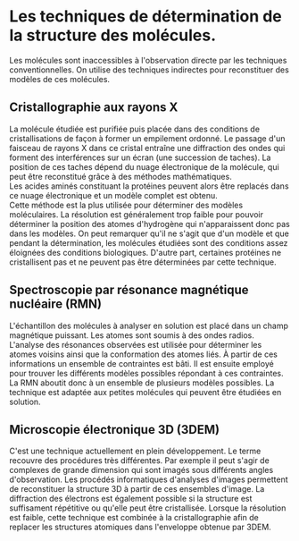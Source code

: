 # Les techniques de détermination de la structure des molécules.

Les molécules sont inaccessibles à l'observation directe par les techniques conventionnelles. On utilise des techniques indirectes pour reconstituer des modèles de ces molécules.

## Cristallographie aux rayons X
La molécule étudiée est purifiée puis placée dans des conditions de cristallisations de façon à former un empilement ordonné. Le passage d'un faisceau de rayons X dans ce cristal entraîne une diffraction des ondes qui forment des interférences sur un écran (une succession de taches). La position de ces taches dépend du nuage électronique de la molécule, qui peut être reconstitué grâce à des méthodes mathématiques.  
Les acides aminés constituant la protéines peuvent alors être replacés dans ce nuage électronique et un modèle complet est obtenu.  
Cette méthode est la plus utilisée pour déterminer des modèles moléculaires. La résolution est généralement trop faible pour pouvoir déterminer la position des atomes d'hydrogène qui n'apparaissent donc pas dans les modèles. On peut remarquer qu'il ne s'agit que d'un modèle et que pendant la détermination, les molécules étudiées sont des conditions assez éloignées des conditions biologiques. D'autre part, certaines protéines ne cristallisent pas et ne peuvent pas être déterminées par cette technique.  

## Spectroscopie par résonance magnétique nucléaire (RMN)
L'échantillon des molécules à analyser en solution est placé dans un champ magnétique puissant. Les atomes sont soumis à des ondes radios. L'analyse des résonances observées est utilisée pour déterminer les atomes voisins ainsi que la conformation des atomes liés. À partir de ces informations un ensemble de contraintes est bâti. Il est ensuite employé pour trouver les différents modèles possibles répondant à ces contraintes. La RMN aboutit donc à un ensemble de plusieurs modèles possibles. La technique est adaptée aux petites molécules qui peuvent être étudiées en solution.

## Microscopie électronique 3D (3DEM)
C'est une technique actuellement en plein développement. Le terme recouvre des procédures très différentes. Par exemple il peut s'agir de complexes de grande dimension qui sont imagés sous différents angles d'observation. Les procédés informatiques d'analyses d'images permettent de reconstituer la structure 3D à partir de ces ensembles d'image. La diffraction des électrons est également possible si la structure est suffisament répétitive ou qu'elle peut être cristallisée. Lorsque la résolution est faible, cette technique est combinée à la cristallographie afin de replacer les structures atomiques dans l'enveloppe obtenue par 3DEM.